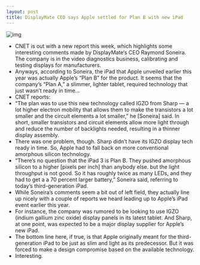 ```yaml
---
layout: post
title: DisplayMate CEO says Apple settled for Plan B with new iPad
---
```

![img](http://media.idownloadblog.com/wp-content/uploads/2012/05/new-ipad-next-to-ipad-2.jpg)
* CNET is out with a new report this week, which highlights some interesting comments made by DisplayMate‘s CEO Raymond Soneira. The company is in the video diagnostics business, calibrating and testing displays for manufacturers.
* Anyways, according to Soneira, the iPad that Apple unveiled earlier this year was actually Apple’s “Plan B” for the product. It seems that the company’s “Plan A,” a slimmer, lighter tablet, required technology that just wasn’t ready in time…
* CNET reports:
* “The plan was to use this new technology called IGZO from Sharp — a lot higher electron mobility that allows them to make the transistors a lot smaller and the circuit elements a lot smaller,” he [Soneira] said. In short, smaller transistors and circuit elements allow more light through and reduce the number of backlights needed, resulting in a thinner display assembly.
* There was one problem, though. Sharp didn’t have its IGZO display tech ready in time. So, Apple had to fall back on more conventional amorphous silicon technology.
* “There’s no question that the iPad 3 is Plan B. They pushed amorphous silicon to a higher [pixels per inch] than anybody else. but the light throughput is not good. So it has roughly twice as many LEDs, and they had to get a a 70 percent larger battery,” Soneira said, referring to today’s third-generation iPad.
* While Soneira’s comments seem a bit out of left field, they actually line up nicely with a couple of reports we heard leading up to Apple’s iPad event earlier this year.
* For instance, the company was rumored to be looking to use IGZO (indium gallium zinc oxide) display panels in its latest tablet. And Sharp, at one point, was expected to be a major display supplier for Apple’s new iPad.
* The bottom line here, if true, is that Apple originally meant for the third-generation iPad to be just as slim and light as its predecessor. But it was forced to make a design compromise based on the available technology.
* Interesting.

